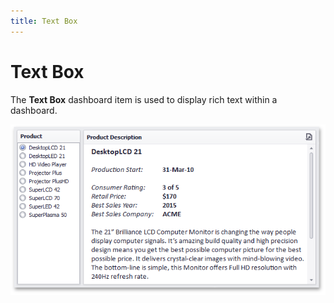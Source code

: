 ```yaml
---
title: Text Box
---
```

# Text Box
The **Text Box** dashboard item is used to display rich text within a dashboard.

![MainFeatures_TextEditor](../../../images/img18215.png)